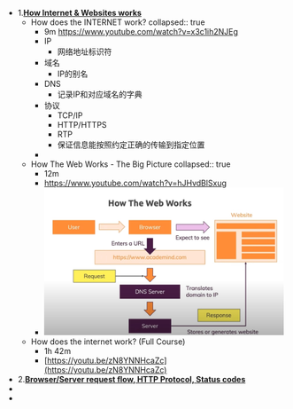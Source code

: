 - 1.**[How Internet & Websites works](https://github.com/thecodeholic/php-developer-roadmap#how-internet--websites-works)**
	- How does the INTERNET work?
	  collapsed:: true
		- 9m https://www.youtube.com/watch?v=x3c1ih2NJEg
		- IP
			- 网络地址标识符
		- 域名
			- IP的别名
		- DNS
			- 记录IP和对应域名的字典
		- 协议
			- TCP/IP
			- HTTP/HTTPS
			- RTP
			- 保证信息能按照约定正确的传输到指定位置
		-
	- How The Web Works - The Big Picture
	  collapsed:: true
		- 12m
		- https://www.youtube.com/watch?v=hJHvdBlSxug
		- ![1111.png](../assets/1111_1731565910603_0.png)
	- How does the internet work? (Full Course)
		- 1h 42m
		- [https://youtu.be/zN8YNNHcaZc](https://youtu.be/zN8YNNHcaZc)
- 2.**[Browser/Server request flow, HTTP Protocol, Status codes](https://github.com/thecodeholic/php-developer-roadmap#browserserver-request-flow-http-protocol-status-codes)**
-
-
